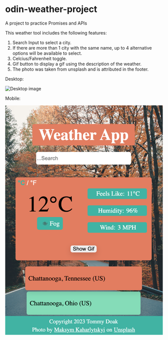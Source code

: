 # odin-weather-project
A project to practice Promises and APIs

This weather tool includes the following features:

1. Search Input to select a city.
2. If there are more than 1 city with the same name, up to 4 alternative options will be available to select.
3. Celcius/Fahrenheit toggle.
4. Gif button to display a gif using the description of the weather.
5. The photo was taken from unsplash and is attributed in the footer.

Desktop:

![Desktop image](/Screenshot%202023-04-15%20at%2013.07.58.png)

Mobile:

![Mobile image](/Screenshot%202023-04-15%20at%2013.08.11.png)
